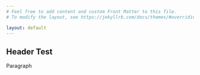 ```yaml
---
# Feel free to add content and custom Front Matter to this file.
# To modify the layout, see https://jekyllrb.com/docs/themes/#overriding-theme-defaults

layout: default
---
```


## Header Test

Paragraph

<!-- Markdown should be able to support full html -->

<!-- Steps
1. Create full html page here
2. Convert site to front matter and layouts -->

